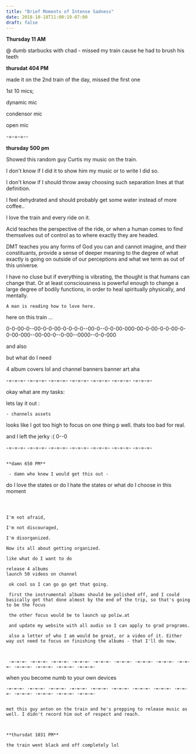 ```yaml
---
title: "Brief Moments of Intense Sadness"
date: 2018-10-18T11:00:19-07:00
draft: false
---
```


**Thursday 11 AM**

@ dumb starbucks with chad - missed my train cause he had to brush his teeth



**thursdat 404 PM**

made it on the 2nd train of the day, missed the first one



1st 10 mics;

dynamic mic

condensor mic

open mic


-=-=-=--

**thursday 500 pm**

Showed this random guy Curtis my music on the train.

I don't know if I did it to show him my music or to write I did so.

I don't know if I should throw away choosing such separation lines at that definition.

I feel dehydrated and should probably get some water instead of more coffee..

I love the train and every ride on it.

Acid teaches the perspective of the ride, or when a human comes to find themselves out of control as to where exactly they are headed.

DMT teaches you any forms of God you can and cannot imagine, and their constituants, provide a sense of deeper meaning to the degree of what exactly is going on outside of our perceptions and what we term as out of this universe.

I have no cluse but if everything is vibrating, the thought is that humans can change that. Or at least consciousness is powerful enough to change a large degree of bodily functions, in order to heal spiritually physically, and mentally.

```A man is reading how to love here.```

here on this train ...

0-0-00-0--00-0-0-00-0-0-0-0--00-0--0-0-00-000-00-0-00-0-0-00-0-0-00-000--00-00-0--0-00--0000--0-0-000


 and also  


but what do I need

4 album covers lol
and channel banners banner art aha


-=-=-=- -=-=-=- -=-=-=- -=-=-=- -=-=-=- -=-=-=- -=-=-=-

okay what are my tasks:

lets lay it out :

    - channels assets


looks like I got too high to focus on one thing p well.
thats too bad for real.

and I left the jerky :(
  0--0


-=-=-=- -=-=-=- -=-=-=- -=-=-=- -=-=-=- -=-=-=- -=-=-=-

```

**damn 650 PM**

 - damn who knew I would get this out -

```
do I love the states
or do I hate the states
or what do I choose in this moment
```



I'm not afraid,

I'm not discouraged,

I'm disorganized.

Now its all about getting organized.

like what do I want to do

release 4 albums
launch 50 videos on channel

 ok cool so I can go go get that going.

 first the instrumental albums should be polished off, and I could basically get that done almost by the end of the trip, so that's going to be the focus

 the other focus would be to launch up poliw.at

 and update my website with all audio so I can apply to grad programs.

 also a letter of who I am would be great, or a video of it. Either way ust need to focus on finishing the albums - that I'll do now.



 -=-=-=- -=-=-=- -=-=-=- -=-=-=- -=-=-=- -=-=-=- -=-=-=- -=-=-=- -=-=-=- -=-=-=- -=-=-=- -=-=-=- -=-=-=-
```
 when you become numb to your own devices
 ```
-=-=-=- -=-=-=- -=-=-=- -=-=-=- -=-=-=- -=-=-=- -=-=-=- -=-=-=- -=-=-=- -=-=-=- -=-=-=- -=-=-=- -=-=-=-


met this guy anton on the train and he's prepping to release music as well. I didn't record him out of respect and reach.



**thursdat 1031 PM**

the train went black and off completely lol 
